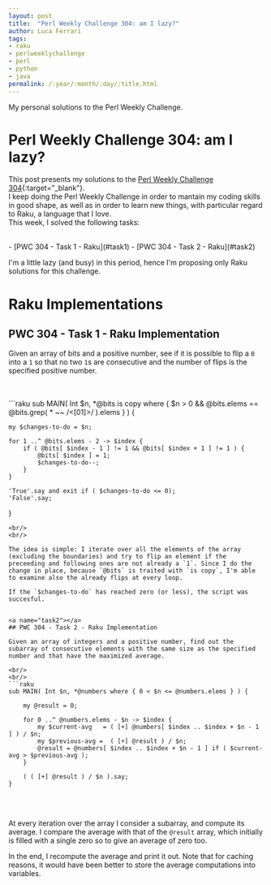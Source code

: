 ```yaml
---
layout: post
title:  "Perl Weekly Challenge 304: am I lazy?"
author: Luca Ferrari
tags:
- raku
- perlweeklychallenge
- perl
- python
- java
permalink: /:year/:month/:day/:title.html
---
```

My personal solutions to the Perl Weekly Challenge.

# Perl Weekly Challenge 304: am I lazy?

This post presents my solutions to the [Perl Weekly Challenge 304](https://perlweeklychallenge.org/blog/perl-weekly-challenge-304/){:target="_blank"}.
<br/>
I keep doing the Perl Weekly Challenge in order to mantain my coding skills in good shape, as well as in order to learn new things, with particular regard to Raku, a language that I love.
<br/>
This week, I solved the following tasks:

<br/>
- [PWC 304 - Task 1 - Raku](#task1)
- [PWC 304 - Task 2 - Raku](#task2)

I'm a little lazy (and busy) in this period, hence I'm proposing only Raku solutions for this challenge.

# Raku Implementations

<a name="task1"></a>
## PWC 304 - Task 1 - Raku Implementation

Given an array of bits and a positive number, see if it is possible to flip a `0` into a `1` so that no two `1`s are consecutive and the number of flips is the specified positive number.


<br/>
<br/>
```raku
sub MAIN( Int $n, *@bits is copy where { $n > 0 && @bits.elems == @bits.grep( * ~~ /<[01]>/ ).elems } ) {

    my $changes-to-do = $n;

    for 1 ..^ @bits.elems - 2 -> $index {
		if ( @bits[ $index - 1 ] != 1 && @bits[ $index + 1 ] != 1 ) {
		    @bits[ $index ] = 1;
		    $changes-to-do--;
		}
    }

    'True'.say and exit if ( $changes-to-do <= 0);
    'False'.say;
}

```
<br/>
<br/>

The idea is simple: I iterate over all the elements of the array (excluding the boundaries) and try to flip an element if the preceeding and following ones are not already a `1`. Since I do the change in place, because `@bits` is traited with `is copy`, I'm able to examine also the already flips at every loop.

If the `$changes-to-do` has reached zero (or less), the script was succesful.


<a name="task2"></a>
## PWC 304 - Task 2 - Raku Implementation

Given an array of integers and a positive number, find out the subarray of consecutive elements with the same size as the specified number and that have the maximized average.

<br/>
<br/>
```raku
sub MAIN( Int $n, *@numbers where { 0 < $n <= @numbers.elems } ) {

    my @result = 0;

    for 0 ..^ @numbers.elems - $n -> $index {
		my $current-avg   = ( [+] @numbers[ $index .. $index + $n - 1 ] ) / $n;
		my $previous-avg =  ( [+] @result ) / $n;
		@result = @numbers[ $index .. $index + $n - 1 ] if ( $current-avg > $previous-avg );
    }

    ( ( [+] @result ) / $n ).say;
}

```
<br/>
<br/>

At every iteration over the array I consider a subarray, and compute its average. I compare the average with that of the `@result` array, which initially is filled with a single zero so to give an average of zero too.

In the end, I recompute the average and print it out. Note that for caching reasons, it would have been better to store the average computations into variables.
